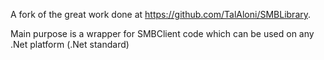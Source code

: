 A fork of the great work done at https://github.com/TalAloni/SMBLibrary.

Main purpose is a wrapper for SMBClient code which can be used on any .Net platform (.Net standard)
